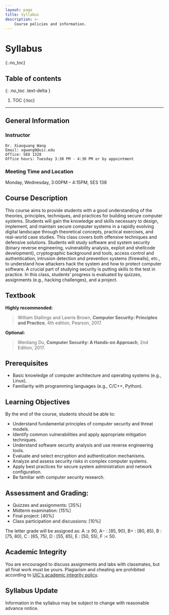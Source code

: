 ```yaml
---
layout: page
title: Syllabus
description: >-
    Course policies and information.
---
```


# Syllabus
{:.no_toc}

## Table of contents
{: .no_toc .text-delta }

1. TOC
{:toc}

---

## General Information

### Instructor
```
Dr. Xiaoguang Wang
Email: xgwang9@uic.edu
Office: SEO 1328
Office hours: Tuesday 3:30 PM - 4:30 PM or by appointment
```

### Meeting Time and Location
Monday, Wednesday, 3:00PM – 4:15PM, SES 138

## Course Description

This course aims to provide students with a good understanding of the theories, principles, techniques, and practices for building secure computer systems. Students will gain the knowledge and skills necessary to design, implement, and maintain secure computer systems in a rapidly evolving digital landscape through theoretical concepts, practical exercises, and real-world case studies. This class covers both offensive techniques and defensive solutions. Students will study software and system security (binary reverse engineering, vulnerability analysis, exploit and shellcode development), cryptographic background and tools, access control and authentication, intrusion detection and prevention systems (firewalls), etc., to understand how attackers hack the system and how to protect computer software. A crucial part of studying security is putting skills to the test in practice. In this class, students' progress is evaluated by quizzes, assignments (e.g., hacking challenges), and a project.

## Textbook
**Highly recommended:**

> William Stallings and Lawrie Brown, **Computer Security: Principles and Practice**, 4th edition, Pearson, 2017.

**Optional:**

> Wenliang Du, **Computer Security: A Hands-on Approach**, 2nd Edition, 2017.


## Prerequisites

- Basic knowledge of computer architecture and operating systems (e.g., Linux).
- Familiarity with programming languages (e.g., C/C++, Python).

## Learning Objectives
By the end of the course, students should be able to:

- Understand fundamental principles of computer security and threat models.
- Identify common vulnerabilities and apply appropriate mitigation techniques.
- Understand software security analysis and use reverse engineering tools.
- Evaluate and select encryption and authentication mechanisms.
- Analyze and assess security risks in complex computer systems.
- Apply best practices for secure system administration and network configuration.
- Be familiar with computer security research.

## Assessment and Grading:

- Quizzes and assignments: [35%]
- Midterm examination: [15%]
- Final project: [40%]
- Class participation and discussions: [10%]

The letter grade will be assigned as: A :≥ 90, A− : [85, 90), B+ : [80, 85), B : [75, 80), C : [65, 75), D : [55, 65), E : [50, 55), F :< 50.

## Academic Integrity
You are encouraged to discuss assignments and labs with classmates, but all final work must be yours. Plagiarism and cheating are prohibited according to [UIC's academic integrity policy](https://dos.uic.edu/community-standards/academic-integrity/).

## Syllabus Update
Information in the syllabus may be subject to change with reasonable advance notice.
